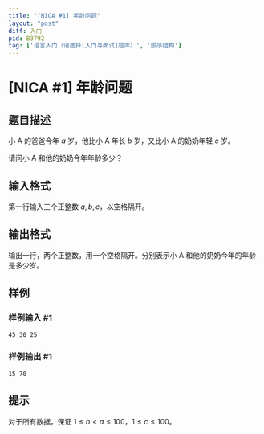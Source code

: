 ```yaml
---
title: "[NICA #1] 年龄问题"
layout: "post"
diff: 入门
pid: B3792
tag: ['语言入门（请选择[入门与面试]题库）', '顺序结构']
---
```

# [NICA #1] 年龄问题
## 题目描述

小 A 的爸爸今年 $a$ 岁，他比小 A 年长 $b$ 岁，又比小 A 的奶奶年轻 $c$ 岁。

请问小 A 和他的奶奶今年年龄多少？
## 输入格式

第一行输入三个正整数 $a,b,c$，以空格隔开。
## 输出格式

输出一行，两个正整数，用一个空格隔开。分别表示小 A 和他的奶奶今年的年龄是多少岁。
## 样例

### 样例输入 #1
```
45 30 25
```
### 样例输出 #1
```
15 70
```
## 提示

对于所有数据，保证 $1 \leq b<a\leq 100$，$1 \leq c \leq 100$。
